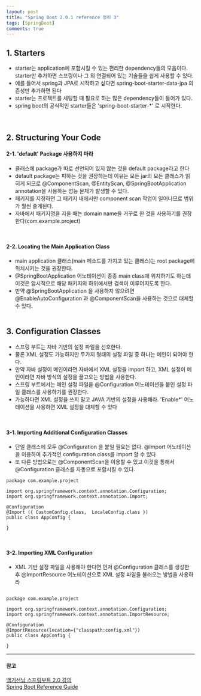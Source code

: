 ```yaml
---
layout: post
title: "Spring Boot 2.0.1 reference 정리 3"
tags: [SpringBoot]
comments: true
---
```


## 1. Starters
- starter는 application에 포함시킬 수 있는 편리한 dependency들의 모음이다. starter만 추가하면 스프링이나 그 외 연결되어 있는 기술들을 쉽게 사용할 수 있다.
- 예를 들어서 spring과 JPA로 시작하고 싶다면 spring-boot-starter-data-jpa 의존성만 추가하면 된다
- starter는 프로젝트를 세팅할 때 필요로 하는 많은 dependency들이 들어가 있다.
- spring boot의 공식적인 starter들은 'spring-boot-starter-\*' 로 시작한다.  
<br/><br/>

## 2. Structuring Your Code
#### 2-1. 'default' Package 사용하지 마라
- 클래스에 package가 따로 선언되어 있지 않는 것을 default package라고 한다
- default package는 피하는 것을 권장하는데 이유는 모든 jar의 모든 클래스가 읽히게 되므로 @ComponentScan, @EntityScan, @SpringBootApplication annotation을 사용하는 성능 문제가 발생할 수 있다.
- 패키지를 지정하면 그 패키지 내에서만 component scan 작업이 일어나므로 범위가 훨씬 줄게된다.
- 자바에서 패키지명을 지을 때는 domain name을 거꾸로 한 것을 사용하기를 권장한다(com.example.project)
<br/>

#### 2-2. Locating the Main Application Class
- main application 클래스(main 메소드를 가지고 있는 클래스)는 root package에 위치시키는 것을 권장한다.
- @SpringBootApplication 어노테이션이 종종 main class에 위치하기도 하는데 이것은 암시적으로 해당 패키지의 하위에서만 검색이 이루어지도록 한다.
- 만약 @SpringBootApplication 을 사용하지 않으려면 @EnableAutoConfiguration 과 @ComponentScan을 사용하는 것으로 대체할 수 있다.
<br/><br/>

## 3. Configuration Classes
- 스프링 부트는 자바 기반의 설정 파일을 선호한다.
- 물론 XML 설정도 가능하지만 두가지 형태의 설정 파일 중 하나는 메인이 되어야 한다.
- 만약 자바 설정이 메인이라면 자바에서 XML 설정을 import 하고, XML 설정이 메인이라면 자바 방식의 설정을 끌고오는 방법을 사용한다.
- 스프링 부트에서는 메인 설정 파일을 @Configuration 어노테이션을 붙인 설정 파일 클래스를 사용하기를 권장한다.
- 가능하다면 XML 설정을 쓰지 말고 JAVA 기반의 설정을 사용해라. 'Enable*' 어노테이션을 사용하면 XML 설정을 대체할 수 있다
<br/>

#### 3-1. Importing Additional Configuration Classes
- 단일 클래스에 모두 @Configuration 을 붙일 필요는 없다. @Import 어노테이션을 이용하여 추가적인 configuration class를 import 할 수 있다
- 또 다른 방법으로는 @ComponentScan을 이용할 수 있고 이것을 통해서 @Configuration 클래스를 자동으로 포함시킬 수 있다.  

```
package com.example.project

import org.springframework.context.annotation.Configuration;
import org.springframework.context.annotation.Import;

@Configuration
@Import ({ CustomConfig.class,  LocaleConfig.class })
public class AppConfig {

}
```
<br/>

#### 3-2. Importing XML Configuration
- XML 기반 설정 파일을 사용해야 한다면 먼저 @Configuration 클래스를 생성한 후 @ImportResource 어노테이션으로 XML 설정 파일을 불러오는 방법을 사용하라  

```  

package com.example.project

import org.springframework.context.annotation.Configuration;
import org.springframework.context.annotation.ImportResource;

@Configuration
@ImportResource(location={"classpath:config.xml"})
public class AppConfig {

}
```



---
#### 참고
[백기선님 스프링부트 2.0 강의](https://www.youtube.com/watch?v=w9wqpnLHnkY&feature=youtu.be) <br/>
[Spring Boot Reference Guide](https://docs.spring.io/spring-boot/docs/current/reference/htmlsingle/) <br/>
